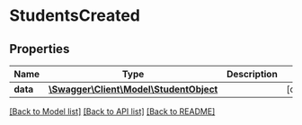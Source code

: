# StudentsCreated

## Properties
Name | Type | Description | Notes
------------ | ------------- | ------------- | -------------
**data** | [**\Swagger\Client\Model\StudentObject**](StudentObject.md) |  | [optional] 

[[Back to Model list]](../README.md#documentation-for-models) [[Back to API list]](../README.md#documentation-for-api-endpoints) [[Back to README]](../README.md)


